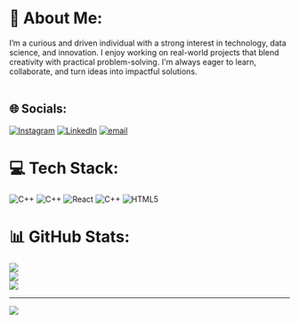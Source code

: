 # 💫 About Me:
I’m a curious and driven individual with a strong interest in technology, data science, and innovation. I enjoy working on real-world projects that blend creativity with practical problem-solving. I'm always eager to learn, collaborate, and turn ideas into impactful solutions.<br><br>


## 🌐 Socials:
[![Instagram](https://img.shields.io/badge/Instagram-%23E4405F.svg?logo=Instagram&logoColor=white)](https://instagram.com/ig_shivamkumartiwari) [![LinkedIn](https://img.shields.io/badge/LinkedIn-%230077B5.svg?logo=linkedin&logoColor=white)](https://linkedin.com/in/shivam-kumar-tiwari-a175a6316) [![email](https://img.shields.io/badge/Email-D14836?logo=gmail&logoColor=white)](mailto:tiwarishivamkumar72@gmail.com) 

# 💻 Tech Stack:
![C++](https://img.shields.io/badge/c++-%2300599C.svg?style=for-the-badge&logo=c%2B%2B&logoColor=white) ![C++](https://img.shields.io/badge/c++-%2300599C.svg?style=for-the-badge&logo=c%2B%2B&logoColor=white) ![React](https://img.shields.io/badge/react-%2320232a.svg?style=for-the-badge&logo=react&logoColor=%2361DAFB) ![C++](https://img.shields.io/badge/c++-%2300599C.svg?style=for-the-badge&logo=c%2B%2B&logoColor=white) ![HTML5](https://img.shields.io/badge/html5-%23E34F26.svg?style=for-the-badge&logo=html5&logoColor=white)
# 📊 GitHub Stats:
![](https://github-readme-stats.vercel.app/api?username=Shivam-KT&theme=dark&hide_border=false&include_all_commits=true&count_private=false)<br/>
![](https://nirzak-streak-stats.vercel.app/?user=Shivam-KT&theme=dark&hide_border=false)<br/>
![](https://github-readme-stats.vercel.app/api/top-langs/?username=Shivam-KT&theme=dark&hide_border=false&include_all_commits=true&count_private=false&layout=compact)

---
[![](https://visitcount.itsvg.in/api?id=Shivam-KT&icon=0&color=0)](https://visitcount.itsvg.in)

<!-- Proudly created with GPRM ( https://gprm.itsvg.in ) -->
